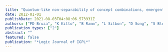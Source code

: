 ```yaml
---
title: "Quantum-like non-separability of concept combinations, emergent associates and abduction"
date: 2012-01-01
publishDate: 2021-08-03T04:08:06.573931Z
authors: ["PD Bruza", "K Kitto", "B Ramm", "L Sitbon", "D Song", "S Blomberg"]
publication_types: ["2"]
abstract: ""
featured: false
publication: "*Logic Journal of IGPL*"
---
```


